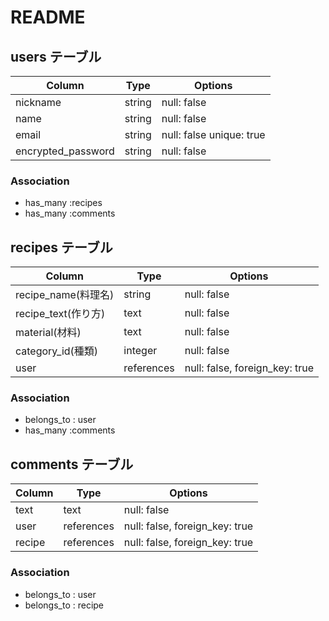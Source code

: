 
# README

## users テーブル

| Column           | Type   | Options                   |
| ---------------- | ------ | ------------------------- |
| nickname         | string | null: false               |
| name             | string | null: false               |
| email            | string | null: false unique: true  |
|encrypted_password| string | null: false               |


### Association
- has_many :recipes
- has_many :comments



## recipes テーブル

|Column                | Type     | Options                         |
| ---------------------| -------- | ------------------------------- |
| recipe_name(料理名)  |  string  | null: false                     |
| recipe_text(作り方)  |  text    | null: false                     |
| material(材料)       |  text    | null: false                     |
| category_id(種類)    | integer  | null: false                     |
| user                 |references| null: false, foreign_key: true  |


### Association
- belongs_to : user
- has_many :comments

## comments テーブル

| Column      | Type       | Options                        |
| --------    | ---------- | ------------------------------ |
| text        |  text      | null: false                    |
| user        |references  | null: false, foreign_key: true |
| recipe      |references  | null: false, foreign_key: true |


### Association
- belongs_to : user
- belongs_to : recipe

